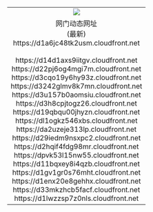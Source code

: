 ﻿<table>
  <tr></tr>
  <tr><td colspan=2 align=center><img src="https://d1a6jc48tk2usm.cloudfront.net/Up/oGate.jpg" /></td></tr>
  <tr><td colspan=2 align=center>网门动态网址<br/>(最新)
<br>https://d1a6jc48tk2usm.cloudfront.net
<br/>
<br>https://d14d1axs9iitgv.cloudfront.net
<br>https://d22pj6og4mgi7m.cloudfront.net
<br>https://d3cqo19y6hy93z.cloudfront.net
<br>https://d3242glmv8k7mn.cloudfront.net
<br>https://d3u157b0aomsiu.cloudfront.net
<br>https://d3h8cpjtogz26.cloudfront.net
<br>https://d19qbqu00jhyzn.cloudfront.net
<br>https://dl1ogkz546xbs.cloudfront.net
<br>https://da2uzeje313lp.cloudfront.net
<br>https://d29iedm9nsxpc2.cloudfront.net
<br>https://d2hqif4fdg98mr.cloudfront.net
<br>https://dpvk53l15nw55.cloudfront.net
<br>https://d11bqxey8i4qzb.cloudfront.net
<br>https://d1gv1gr0s76mht.cloudfront.net
<br>https://d1enx20e8gehhx.cloudfront.net
<br>https://d33mkzhcb5facf.cloudfront.net
<br>https://d1lwzzsp7z0nls.cloudfront.net
    </td>
  </tr>
</table>
